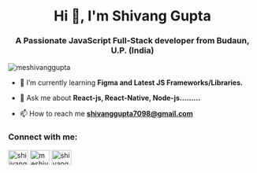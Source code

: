 <h1 align="center">Hi 👋, I'm Shivang Gupta</h1>
<h3 align="center">A Passionate JavaScript Full-Stack developer from Budaun, U.P. (India)</h3>

<p align="left"> <img src="https://komarev.com/ghpvc/?username=meshivanggupta&label=Profile%20views&color=0e75b6&style=flat" alt="meshivanggupta" /> </p>

- 🌱 I’m currently learning **Figma and Latest JS Frameworks/Libraries.**

- 💬 Ask me about **React-js, React-Native, Node-js.........**

- 📫 How to reach me **shivanggupta7098@gmail.com**

<h3 align="left">Connect with me:</h3>
<p align="left">
<a href="https://twitter.com/shiivanggupta" target="blank"><img align="center" src="https://raw.githubusercontent.com/rahuldkjain/github-profile-readme-generator/master/src/images/icons/Social/twitter.svg" alt="shiivanggupta" height="30" width="40" /></a>
<a href="https://linkedin.com/in/meshivanggupta" target="blank"><img align="center" src="https://raw.githubusercontent.com/rahuldkjain/github-profile-readme-generator/master/src/images/icons/Social/linked-in-alt.svg" alt="meshivanggupta" height="30" width="40" /></a>
<a href="https://instagram.com/shivanggupta._" target="blank"><img align="center" src="https://raw.githubusercontent.com/rahuldkjain/github-profile-readme-generator/master/src/images/icons/Social/instagram.svg" alt="shivanggupta._" height="30" width="40" /></a>
</p>
